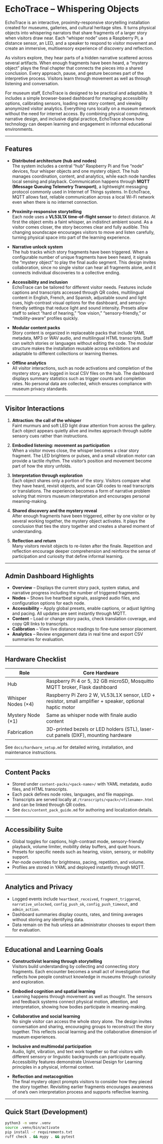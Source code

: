 # EchoTrace – Whispering Objects

EchoTrace is an interactive, proximity-responsive storytelling installation created for museums, galleries, and cultural heritage sites. It turns physical objects into whispering narrators that share fragments of a larger story when visitors draw near. Each “whisper node” uses a Raspberry Pi, a distance sensor, an LED, and a speaker to respond to visitor movement and create an immersive, multisensory experience of discovery and reflection.

As visitors explore, they hear parts of a hidden narrative scattered across several artifacts. When enough fragments have been heard, a “mystery object” plays the final chapter that connects the pieces into a shared conclusion. Every approach, pause, and gesture becomes part of the interpretive process. Visitors learn through movement as well as through listening and conversation.

For museum staff, EchoTrace is designed to be practical and adaptable. It includes a simple browser-based dashboard for managing accessibility options, calibrating sensors, loading new story content, and viewing anonymized visitor analytics. Everything runs locally on a museum network without the need for internet access. By combining physical computing, narrative design, and inclusive digital practice, EchoTrace shows how technology can deepen learning and engagement in informal educational environments.

---

## Features

- **Distributed architecture (hub and nodes)**  
  The system includes a central “hub” Raspberry Pi and five “node” devices, four whisper objects and one mystery object. The hub manages coordination, content, and analytics, while each node handles local sensing and playback. Communication happens through **MQTT (Message Queuing Telemetry Transport)**, a lightweight messaging protocol commonly used in Internet of Things systems. In EchoTrace, MQTT allows fast, reliable communication across a local Wi-Fi network even when there is no internet connection.

- **Proximity-responsive storytelling**  
  Each node uses a **VL53L1X time-of-flight sensor** to detect distance. At first the object emits a faint whisper, an indistinct ambient sound. As a visitor comes closer, the story becomes clear and fully audible. This changing soundscape encourages visitors to move and listen carefully, turning physical space into part of the learning experience.

- **Narrative unlock system**  
  The hub tracks which story fragments have been triggered. When a configurable number of unique fragments have been heard, it signals the “mystery object” to play the final audio segment. This design invites collaboration, since no single visitor can hear all fragments alone, and it connects individual discoveries to a collective ending.

- **Accessibility and inclusion**  
  EchoTrace can be tailored for different visitor needs. Features include captions and transcripts accessed through QR codes, multilingual content in English, French, and Spanish, adjustable sound and light cues, high-contrast visual options for the dashboard, and sensory-friendly settings that reduce light and sound intensity. Presets allow staff to select “hard of hearing,” “low vision,” “sensory-friendly,” or “mobility-aware” profiles quickly.

- **Modular content packs**  
  Story content is organized in replaceable packs that include YAML metadata, MP3 or WAV audio, and multilingual HTML transcripts. Staff can switch stories or languages without editing the code. The modular structure makes the installation reusable across exhibitions and adaptable to different collections or learning themes.

- **Offline analytics**  
  All visitor interactions, such as node activations and completion of the mystery story, are logged in local CSV files on the hub. The dashboard displays summary statistics such as trigger counts and completion rates. No personal data are collected, which ensures compliance with museum privacy standards.

---

## Visitor Interactions

1. **Attraction: the call of the whisper**  
   Faint murmurs and soft LED light draw attention from across the gallery. Each object appears quietly alive and invites approach through subtle sensory cues rather than instructions.

2. **Embodied listening: movement as participation**  
   When a visitor moves close, the whisper becomes a clear story fragment. The LED brightens or pulses, and a small vibration motor can provide a tactile rhythm. The visitor’s position and movement become part of how the story unfolds.

3. **Interpretation through exploration**  
   Each object shares only a portion of the story. Visitors compare what they have heard, revisit objects, and scan QR codes to read transcripts or translations. The experience becomes a form of narrative problem solving that mirrors museum interpretation and encourages personal meaning-making.

4. **Shared discovery and the mystery reveal**  
   After enough fragments have been triggered, either by one visitor or by several working together, the mystery object activates. It plays the conclusion that ties the story together and creates a shared moment of understanding.

5. **Reflection and return**  
   Many visitors revisit objects to re-listen after the finale. Repetition and reflection encourage deeper comprehension and reinforce the sense of participation and curiosity that define informal learning.

---

## Admin Dashboard Highlights

- **Overview** – Displays the current story pack, system status, and narrative progress including the number of triggered fragments.  
- **Nodes** – Shows live heartbeat signals, assigned audio files, and configuration options for each node.  
- **Accessibility** – Apply global presets, enable captions, or adjust lighting and pacing. All updates are sent instantly through MQTT.  
- **Content** – Load or change story packs, check translation coverage, and copy QR links to transcripts.  
- **Calibration** – View live distance readings to fine-tune sensor placement.  
- **Analytics** – Review engagement data in real time and export CSV summaries for evaluation.

---

## Hardware Checklist

| Role | Core Hardware |
|------|----------------|
| Hub | Raspberry Pi 4 or 5, 32 GB microSD, Mosquitto MQTT broker, Flask dashboard |
| Whisper Nodes (×4) | Raspberry Pi Zero 2 W, VL53L1X sensor, LED + resistor, small amplifier + speaker, optional haptic motor |
| Mystery Node (×1) | Same as whisper node with finale audio content |
| Fabrication | 3D-printed bezels or LED holders (STL), laser-cut panels (DXF), mounting hardware |

See `docs/hardware_setup.md` for detailed wiring, installation, and maintenance instructions.

---

## Content Packs

- Stored under `content-packs/<pack-name>/` with YAML metadata, audio files, and HTML transcripts.  
- Each pack defines node roles, languages, and file mappings.  
- Transcripts are served locally at `/transcripts/<pack>/<filename>.html` and can be linked through QR codes.  
- See `docs/content_pack_guide.md` for authoring and localization details.

---

## Accessibility Suite

- Global toggles for captions, high-contrast mode, sensory-friendly playback, volume limiter, mobility delay buffers, and quiet hours.  
- Presets for specific needs such as hearing, vision, sensory, or mobility support.  
- Per-node overrides for brightness, pacing, repetition, and volume.  
- Profiles are stored in YAML and deployed instantly through MQTT.

---

## Analytics and Privacy

- Logged events include `heartbeat_received`, `fragment_triggered`, `narrative_unlocked`, `config_push_ok`, `config_push_timeout`, and `admin_action`.  
- Dashboard summaries display counts, rates, and timing averages without storing any identifying data.  
- Data remain on the hub unless an administrator chooses to export them for evaluation.

---

## Educational and Learning Goals

- **Constructivist learning through storytelling**  
  Visitors build understanding by collecting and connecting story fragments. Each encounter becomes a small act of investigation that reflects how people construct knowledge in museums through curiosity and exploration.

- **Embodied cognition and spatial learning**  
  Learning happens through movement as well as thought. The sensors and feedback systems connect physical motion, attention, and interpretation, showing how bodies participate in meaning-making.

- **Collaborative and social learning**  
  No single visitor can access the whole story alone. The design invites conversation and sharing, encouraging groups to reconstruct the story together. This reflects social learning and the collaborative dimension of museum experiences.

- **Inclusive and multimodal participation**  
  Audio, light, vibration, and text work together so that visitors with different sensory or linguistic backgrounds can participate equally. Accessibility features demonstrate Universal Design for Learning principles in a physical, informal context.

- **Reflection and metacognition**  
  The final mystery object prompts visitors to consider how they pieced the story together. Revisiting earlier fragments encourages awareness of one’s own interpretation process and supports reflective learning.

---

## Quick Start (Development)

```bash
python3 -m venv .venv
source .venv/bin/activate
pip install -r requirements.txt
ruff check . && mypy . && pytest
